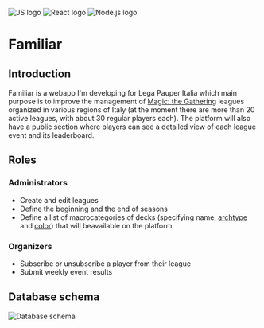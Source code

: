 ![JS logo](https://i.imgur.com/tvJMlaz.png)
![React logo](https://i.imgur.com/6srbJj2.png)
![Node.js logo](https://i.imgur.com/fhQkhYw.png)

# Familiar

## Introduction
Familiar is a webapp I'm developing for Lega Pauper Italia which main purpose is to improve the management of [Magic: the Gathering](https://en.wikipedia.org/wiki/Magic:_The_Gathering) leagues organized in various regions of Italy (at the moment there are more than 20 active leagues, with about 30 regular players each). 
The platform will also have a public section where players can see a detailed view of each league event and its leaderboard.

## Roles

### Administrators  
- Create and edit leagues
- Define the beginning and the end of seasons
- Define a list of macrocategories of decks (specifying name, [archtype](https://mtg.fandom.com/wiki/Archetype) and [color](https://mtg.fandom.com/wiki/Color)) that will beavailable on the platform 

### Organizers 
- Subscribe or unsubscribe a player from their league
- Submit weekly event results

## Database schema
![Database schema](https://i.imgur.com/K72seh0.png)
